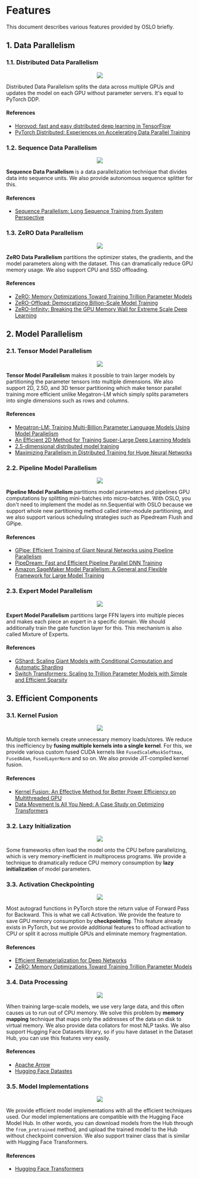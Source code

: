# Features
This document describes various features provided by OSLO briefly.

## 1. Data Parallelism
### 1.1. Distributed Data Parallelism

<div align="center">

![](https://user-images.githubusercontent.com/38183241/166163261-4c2d5ada-f9bc-44ae-824b-2e2ed82af909.png)
</div>

Distributed Data Parallelism splits the data across multiple GPUs and updates the model on each GPU without parameter servers. It's equal to PyTorch DDP.

#### References
- [Horovod: fast and easy distributed deep learning in TensorFlow](https://arxiv.org/abs/1802.05799)
- [PyTorch Distributed: Experiences on Accelerating Data Parallel Training](https://arxiv.org/abs/2006.15704)

### 1.2. Sequence Data Parallelism

<div align="center">

![](https://user-images.githubusercontent.com/38183241/166163539-c51f4bf2-0713-4162-add4-b0b1405a9164.png)
</div>

**Sequence Data Parallelism** is a data parallelization technique that divides data into sequence units.
We also provide autonomous sequence splitter for this.

#### References
- [Sequence Parallelism: Long Sequence Training from System Perspective](https://arxiv.org/abs/2105.13120)

### 1.3. ZeRO Data Parallelism

<div align="center">

![](https://user-images.githubusercontent.com/38183241/166165692-fc230a94-14cd-43e7-9a82-47a48b3dc2ee.png)
</div>

**ZeRO Data Parallelism** partitions the optimizer states, the gradients, and the model parameters along with the dataset.
This can dramatically reduce GPU memory usage. We also support CPU and SSD offloading.

#### References
- [ZeRO: Memory Optimizations Toward Training Trillion Parameter Models](https://arxiv.org/abs/1910.02054)
- [ZeRO-Offload: Democratizing Billion-Scale Model Training](https://arxiv.org/abs/2101.06840)
- [ZeRO-Infinity: Breaking the GPU Memory Wall for Extreme Scale Deep Learning](https://arxiv.org/abs/2104.07857)

## 2. Model Parallelism
### 2.1. Tensor Model Parallelism

<div align="center">

![](https://user-images.githubusercontent.com/38183241/166164559-618593f0-79fd-440e-b906-31025b5ca6ad.png)
</div>

**Tensor Model Parallelism** makes it possible to train larger models by partitioning the parameter tensors into multiple dimensions.
We also support 2D, 2.5D, and 3D tensor partitioning which make tensor parallel training more efficient unlike Megatron-LM which simply splits parameters into single dimensions such as rows and columns.

#### References
- [Megatron-LM: Training Multi-Billion Parameter Language Models Using Model Parallelism](https://arxiv.org/abs/1909.08053)
- [An Efficient 2D Method for Training Super-Large Deep Learning Models](https://arxiv.org/abs/2104.05343)
- [2.5-dimensional distributed model training](https://arxiv.org/abs/2105.14500)
- [Maximizing Parallelism in Distributed Training for Huge Neural Networks](https://arxiv.org/abs/2105.14450)

### 2.2. Pipeline Model Parallelism

<div align="center">

![](https://user-images.githubusercontent.com/38183241/166164859-98c339a8-1629-42d4-a733-2d9e4cb9c3a9.png)
</div>

**Pipeline Model Parallelism** partitions model parameters and pipelines GPU computations by splitting mini-batches into micro-batches.
With OSLO, you don't need to implement the model as nn.Sequential with OSLO because we support whole new partitioning method called inter-module partitioning,
and we also support various scheduling strategies such as Pipedream Flush and GPipe.

#### References
- [GPipe: Efficient Training of Giant Neural Networks using Pipeline Parallelism](https://arxiv.org/abs/1811.06965)
- [PipeDream: Fast and Efficient Pipeline Parallel DNN Training](https://arxiv.org/abs/1806.03377)
- [Amazon SageMaker Model Parallelism: A General and Flexible Framework for Large Model Training](https://arxiv.org/abs/2111.05972)

### 2.3. Expert Model Parallelism

<div align="center">

![](https://user-images.githubusercontent.com/38183241/166165620-f57e996f-7e7a-43e0-8140-a1e86ebbc4e2.png)
</div>

**Expert Model Parallelism** partitions large FFN layers into multiple pieces and makes each piece an expert in a specific domain.
We should additionally train the gate function layer for this. This mechanism is also called Mixture of Experts.

#### References
- [GShard: Scaling Giant Models with Conditional Computation and Automatic Sharding](https://arxiv.org/abs/2006.16668)
- [Switch Transformers: Scaling to Trillion Parameter Models with Simple and Efficient Sparsity](https://arxiv.org/abs/2101.03961)

## 3. Efficient Components
### 3.1. Kernel Fusion

<div align="center">

![](https://user-images.githubusercontent.com/38183241/166166013-8615e4da-93ba-46b6-b5dd-acc9deb900c7.png)
</div>

Multiple torch kernels create unnecessary memory loads/stores.
We reduce this inefficiency by **fusing multiple kernels into a single kernel**.
For this, we provide various custom fused CUDA kernels like `FusedScaleMaskSoftmax`, `FusedAdam`, `FusedLayerNorm` and so on.
We also provide JIT-compiled kernel fusion.

#### References
- [Kernel Fusion: An Effective Method for Better Power Efficiency on Multithreaded GPU](https://ieeexplore.ieee.org/document/5724850)
- [Data Movement Is All You Need: A Case Study on Optimizing Transformers](https://arxiv.org/abs/2007.00072)

### 3.2. Lazy Initialization
<div align="center">

![](https://user-images.githubusercontent.com/38183241/166166564-3ed630ae-3f0b-4297-b189-3db51b007cad.png)
</div>

Some frameworks often load the model onto the CPU before parallelizing, which is very memory-inefficient in multiprocess programs.
We provide a technique to dramatically reduce CPU memory consumption by **lazy initialization** of model parameters.

### 3.3. Activation Checkpointing

<div align="center">

![](https://user-images.githubusercontent.com/38183241/166166846-cd0a06a6-3bf9-4b0b-a223-9a3b94818ce5.png)
</div>

Most autograd functions in PyTorch store the return value of Forward Pass for Backward.
This is what we call Activation. We provide the feature to save GPU memory consumption by **checkpointing**.
This feature already exists in PyTorch, but we provide additional features to offload activation to CPU or split it across multiple GPUs and eliminate memory fragmentation.

#### References
- [Efficient Rematerialization for Deep Networks](https://proceedings.neurips.cc/paper/2019/file/ffe10334251de1dc98339d99ae4743ba-Paper.pdf)
- [ZeRO: Memory Optimizations Toward Training Trillion Parameter Models](https://arxiv.org/abs/1910.02054)

### 3.4. Data Processing

<div align="center">

![](https://t1.daumcdn.net/cfile/tistory/23133B4F5754232522)
</div>

When training large-scale models, we use very large data, and this often causes us to run out of CPU memory.
We solve this problem by **memory mapping** technique that maps only the addresses of the data on disk to virtual memory.
We also provide data collators for most NLP tasks. We also support Hugging Face Datasets library,
so if you have dataset in the Dataset Hub, you can use this features very easily.

#### References
- [Apache Arrow](https://arrow.apache.org/)
- [Hugging Face Datastes](https://huggingface.co/docs/datasets/index)

### 3.5. Model Implementations

<div align="center">

![](https://time-to-reinvent.com/wp-content/uploads/2022/02/rectangle_large_type_2_6b3d7a7cdfb3af98774ab76a8aa9ef03.png)
</div>

We provide efficient model implementations with all the efficient techniques used.
Our model implementations are compatible with the Hugging Face Model Hub.
In other words, you can download models from the Hub through the `from_pretrained` method, and upload the trained model to the Hub without checkpoint conversion.
We also support trainer class that is similar with Hugging Face Transformers.

#### References
- [Hugging Face Transformers](https://huggingface.co/docs/transformers/index)
